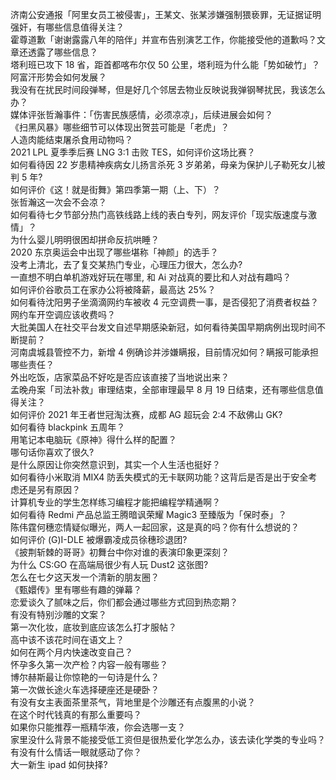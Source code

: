 济南公安通报「阿里女员工被侵害」，王某文、张某涉嫌强制猥亵罪，无证据证明强奸，有哪些信息值得关注？  
霍尊道歉「谢谢露露八年的陪伴」并宣布告别演艺工作，你能接受他的道歉吗？文章还透露了哪些信息？  
塔利班已攻下 18 省，距首都喀布尔仅 50 公里，塔利班为什么能「势如破竹」？阿富汗形势会如何发展？  
我没有在扰民时间段弹琴，但是好几个邻居去物业反映说我弹钢琴扰民，我该怎么办？  
媒体评张哲瀚事件：「伤害民族感情，必须凉凉」，后续进展会如何？  
《扫黑风暴》哪些细节可以体现出贺芸可能是「老虎」？  
人造肉能结束屠杀食用动物吗？  
2021 LPL 夏季季后赛 LNG 3:1 击败 TES，如何评价这场比赛？  
如何看待因 22 岁患精神疾病女儿扬言杀死 3 岁弟弟，母亲为保护儿子勒死女儿被判 5 年?  
如何评价《这！就是街舞》第四季第一期（上、下）？  
张哲瀚这一次会不会凉？  
如何看待七夕节部分热门高铁线路上线的表白专列，网友评价「现实版速度与激情」？  
为什么婴儿明明很困却拼命反抗哄睡？  
2020 东京奥运会中出现了哪些堪称「神颜」的选手？  
没考上清北，去了复交某热门专业，心理压力很大，怎么办?  
一直想不明白单机游戏好玩在哪里, 和 Ai 对战真的要比和人对战有趣吗？  
如何评价谷歌员工在家办公将被降薪，最高达 25%？  
如何看待沈阳男子坐滴滴网约车被收 4 元空调费一事，是否侵犯了消费者权益？网约车开空调应该收费吗？  
大批美国人在社交平台发文自述早期感染新冠，如何看待美国早期病例出现时间不断提前？  
河南虞城县管控不力，新增 4 例确诊并涉嫌瞒报，目前情况如何？瞒报可能承担哪些责任？  
外出吃饭，店家菜品不好吃是否应该直接了当地说出来？  
孟晚舟案「司法补救」审理结束，全部审理最早 8 月 19 日结束，还有哪些信息值得关注？  
如何评价 2021 年王者世冠淘汰赛，成都 AG 超玩会 2:4 不敌佛山 GK?  
如何看待 blackpink 五周年？  
用笔记本电脑玩《原神》得什么样的配置？  
哪句话你喜欢了很久?  
是什么原因让你突然意识到，其实一个人生活也挺好？  
如何看待小米取消 MIX4 防丢失模式的无卡联网功能？这背后是否是出于安全考虑还是另有原因？  
计算机专业的学生怎样练习编程才能把编程学精通啊？  
如何看待 Redmi 产品总监王腾暗讽荣耀 Magic3 至臻版为「保时泰」？  
陈伟霆何穗恋情疑似曝光，两人一起回家，这是真的吗？你有什么想说的？  
如何评价 (G)I-DLE 被爆霸凌成员徐穗珍退团?  
《披荆斩棘的哥哥》初舞台中你对谁的表演印象更深刻？  
为什么 CS:GO 在高端局很少有人玩 Dust2 这张图?  
怎么在七夕这天发一个清新的朋友圈？  
《甄嬛传》里有哪些有趣的弹幕？  
恋爱谈久了腻味之后，你们都会通过哪些方式回到热恋期？  
有没有特别沙雕的文案？  
第一次化妆，底妆到底应该怎么打才服帖？  
高中该不该花时间在语文上？  
如何在两个月内快速改变自己？  
怀孕多久第一次产检？内容一般有哪些？  
博尔赫斯最让你惊艳的一句诗是什么？  
第一次做长途火车选择硬座还是硬卧？  
有没有女主表面茶里茶气，背地里是个沙雕还有点腹黑的小说？  
在这个时代钱真的有那么重要吗？  
如果你只能推荐一瓶精华液，你会选哪一支？  
家里没什么背景不能接受低工资但是很热爱化学怎么办，该去读化学类的专业吗？  
有没有什么情话一眼就感动了你？  
大一新生 ipad 如何抉择?  

